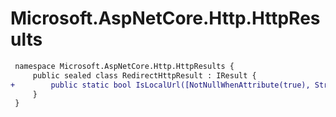 # Microsoft.AspNetCore.Http.HttpResults

``` diff
 namespace Microsoft.AspNetCore.Http.HttpResults {
     public sealed class RedirectHttpResult : IResult {
+        public static bool IsLocalUrl([NotNullWhenAttribute(true), StringSyntaxAttribute("Uri")] string? url);
     }
 }
```

